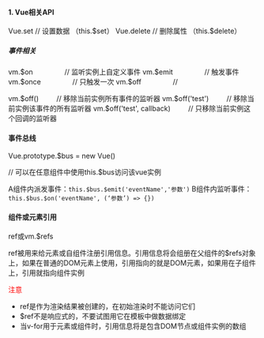 #### 1. Vue相关API

Vue.set   // 设置数据   （this.\$set）
Vue.delete  // 删除属性 （this.\$delete）

##### 事件相关

vm.\$on   &emsp;&emsp;&emsp;&emsp;   // 监听实例上自定义事件
vm.\$emit  &emsp;&emsp;&emsp;&emsp;  // 触发事件
vm.\$once  &emsp;&emsp;&emsp;&emsp;  // 只触发一次
vm.\$off   &emsp;&emsp;&emsp;&emsp;  // 

vm.\$off()  &emsp;&emsp;  // 移除当前实例所有事件的监听器
vm.\$off('test')  &emsp;&emsp; // 移除当前实例该事件的所有监听器
vm.\$off('test', callback)  &emsp;&emsp;  // 只移除当前实例这个回调的监听器


#### 事件总线



Vue.prototype.$bus = new Vue()

// 可以在任意组件中使用this.$bus访问该vue实例

A组件内派发事件：`this.$bus.$emit('eventName','参数')`
B组件内监听事件：`this.$bus.$on('eventName', (‘参数’) => {})`


#### 组件或元素引用

ref或vm.\$refs

ref被用来给元素或自组件注册引用信息。引用信息将会组册在父组件的\$refs对象上，如果在普通的DOM元素上使用，引用指向的就是DOM元素，如果用在子组件上，引用就指向组件实例


<font color=#FF0000 >注意</font>

+ ref是作为渲染结果被创建的，在初始渲染时不能访问它们
+ \$ref不是响应式的，不要试图用它在模板中做数据绑定
+ 当v-for用于元素或组件时，引用信息将是包含DOM节点或组件实例的数组
